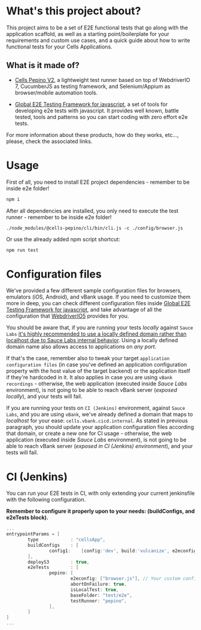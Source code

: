 # What's this project about?

This project aims to be a set of E2E functional tests that go along with the application scaffold, as well as a starting point/boilerplate for your requirements and custom use cases, and a quick guide about how to write functional tests for your Cells Applications.

## What is it made of?

- [Cells Pepino V2](https://platform.bbva.com/en-us/developers/engines/cells/documentation/testing/cells-pepino-v2), a lightweight test runner based on top of WebdriverIO 7, CucumberJS as testing framework, and Selenium/Appium as browser/mobile automation tools.

- [Global E2E Testing Framework for javascript](https://globaldevtools.bbva.com/bitbucket/projects/BGT/repos/e2e-js-framework/browse), a set of tools for developing e2e tests with javascript. It provides well known, battle tested, tools and patterns so you can start coding with zero effort e2e tests.

For more information about these products, how do they works, etc..., please, check the associated links.

# Usage

First of all, you need to install E2E project dependencies - remember to be inside e2e folder!

```bash
npm i
```

After all dependencies are installed, you only need to execute the test runner - remember to be inside e2e folder!

```shell
./node_modules/@cells-pepino/cli/bin/cli.js -c ./config/browser.js
```

Or use the already added npm script shortcut:

```bash
npm run test
```

# Configuration files

We've provided a few different sample configuration files for browsers, emulators (iOS, Android), and vBank usage. If you need to customize them more in deep, you can check different configuration files inside [Global E2E Testing Framework for javascript](https://globaldevtools.bbva.com/bitbucket/projects/BGT/repos/e2e-js-framework/browse/packages/generator-testing-wdio-ts/generators/app/templates/_v6/config), and take advantage of all the configuration that [WebdriverIO5](https://v7.webdriver.io/docs/options.html) provides for you.

You should be aware that, if you are running your tests _locally_ against `Sauce Labs` [it's highly recommended to use a locally defined domain rather than localhost due to Sauce Labs internal behavior](https://wiki.saucelabs.com/display/DOCS/Sauce+Connect+Proxy+FAQs#SauceConnectProxyFAQs-CanIAccessApplicationsonlocalhost?). Using a locally defined domain name also allows access to applications on *any port*.

If that's the case, remember also to tweak your target `application configuration files` (in case you've defined an application configuration property with the host value of the target backend) or the application itself if they're hardcoded in it. It also applies in case you are using `vBank recordings` - otherwise, the web application (executed inside _Sauce Labs_ environment), is not going to be able to reach vBank server (_exposed locally_), and your tests will fail.

If you are running your tests on `CI (Jenkins)` environment, against `Sauce Labs`, and you are using `vBank`, we've already defined a domain that maps to _localhost_ for your ease: `cells.vbank.cicd.internal`. As stated in previous paragraph, you should update  your application configuration files according that domain, or create a new one for CI usage - otherwise, the web application (executed inside _Sauce Labs_ environment), is not going to be able to reach vBank server (_exposed in CI (Jenkins) environment_), and your tests will fail.

# CI (Jenkins)

You can run your E2E tests in CI, with only extending your current jenkinsfile with the following configuration.

__Remember to configure it properly upon to your needs: (buildConfigs, and e2eTests block).__

```groovy
...
entrypointParams = [
        type            : "cellsApp",
        buildConfigs    : [
                config1:    [config:'dev', build:'vulcanize', e2econfig: ['pepino']] // Your build requirements.
        ],
        deployS3        : true,
        e2eTests        : [
                pepino: [
                        e2econfig: ["browser.js"], // Your custom config file for jenkins environment.
                        abortOnFailure: true,
                        isLocalTest: true,
                        baseFolder: "test/e2e",
                        testRunner: "pepino",
                ],
        ]
]
...
```